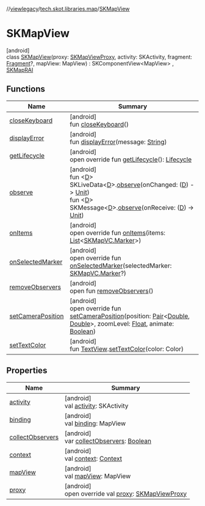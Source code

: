 //[viewlegacy](../../../index.md)/[tech.skot.libraries.map](../index.md)/[SKMapView](index.md)

# SKMapView

[android]\
class [SKMapView](index.md)(proxy: [SKMapViewProxy](../-s-k-map-view-proxy/index.md), activity: SKActivity, fragment: [Fragment](https://developer.android.com/reference/kotlin/androidx/fragment/app/Fragment.html)?, mapView: MapView) : SKComponentView&lt;MapView&gt; , [SKMapRAI](../-s-k-map-r-a-i/index.md)

## Functions

| Name | Summary |
|---|---|
| [closeKeyboard](index.md#1428997254%2FFunctions%2F-2118544462) | [android]<br>fun [closeKeyboard](index.md#1428997254%2FFunctions%2F-2118544462)() |
| [displayError](index.md#-1092193227%2FFunctions%2F-2118544462) | [android]<br>fun [displayError](index.md#-1092193227%2FFunctions%2F-2118544462)(message: [String](https://kotlinlang.org/api/latest/jvm/stdlib/kotlin/-string/index.html)) |
| [getLifecycle](index.md#-2126188895%2FFunctions%2F-2118544462) | [android]<br>open override fun [getLifecycle](index.md#-2126188895%2FFunctions%2F-2118544462)(): [Lifecycle](https://developer.android.com/reference/kotlin/androidx/lifecycle/Lifecycle.html) |
| [observe](index.md#665239928%2FFunctions%2F-2118544462) | [android]<br>fun &lt;[D](index.md#665239928%2FFunctions%2F-2118544462)&gt; SKLiveData&lt;[D](index.md#665239928%2FFunctions%2F-2118544462)&gt;.[observe](index.md#665239928%2FFunctions%2F-2118544462)(onChanged: ([D](index.md#665239928%2FFunctions%2F-2118544462)) -&gt; [Unit](https://kotlinlang.org/api/latest/jvm/stdlib/kotlin/-unit/index.html))<br>fun &lt;[D](index.md#2043339295%2FFunctions%2F-2118544462)&gt; SKMessage&lt;[D](index.md#2043339295%2FFunctions%2F-2118544462)&gt;.[observe](index.md#2043339295%2FFunctions%2F-2118544462)(onReceive: ([D](index.md#2043339295%2FFunctions%2F-2118544462)) -&gt; [Unit](https://kotlinlang.org/api/latest/jvm/stdlib/kotlin/-unit/index.html)) |
| [onItems](on-items.md) | [android]<br>open override fun [onItems](on-items.md)(items: [List](https://kotlinlang.org/api/latest/jvm/stdlib/kotlin.collections/-list/index.html)&lt;[SKMapVC.Marker](../../../../viewcontract/viewcontract/tech.skot.libraries.map/-s-k-map-v-c/-marker/index.md)&gt;) |
| [onSelectedMarker](on-selected-marker.md) | [android]<br>open override fun [onSelectedMarker](on-selected-marker.md)(selectedMarker: [SKMapVC.Marker](../../../../viewcontract/viewcontract/tech.skot.libraries.map/-s-k-map-v-c/-marker/index.md)?) |
| [removeObservers](index.md#810891660%2FFunctions%2F-2118544462) | [android]<br>open fun [removeObservers](index.md#810891660%2FFunctions%2F-2118544462)() |
| [setCameraPosition](set-camera-position.md) | [android]<br>open override fun [setCameraPosition](set-camera-position.md)(position: [Pair](https://kotlinlang.org/api/latest/jvm/stdlib/kotlin/-pair/index.html)&lt;[Double](https://kotlinlang.org/api/latest/jvm/stdlib/kotlin/-double/index.html), [Double](https://kotlinlang.org/api/latest/jvm/stdlib/kotlin/-double/index.html)&gt;, zoomLevel: [Float](https://kotlinlang.org/api/latest/jvm/stdlib/kotlin/-float/index.html), animate: [Boolean](https://kotlinlang.org/api/latest/jvm/stdlib/kotlin/-boolean/index.html)) |
| [setTextColor](index.md#1463877402%2FFunctions%2F-2118544462) | [android]<br>fun [TextView](https://developer.android.com/reference/kotlin/android/widget/TextView.html).[setTextColor](index.md#1463877402%2FFunctions%2F-2118544462)(color: Color) |

## Properties

| Name | Summary |
|---|---|
| [activity](index.md#-63476570%2FProperties%2F-2118544462) | [android]<br>val [activity](index.md#-63476570%2FProperties%2F-2118544462): SKActivity |
| [binding](index.md#-75864896%2FProperties%2F-2118544462) | [android]<br>val [binding](index.md#-75864896%2FProperties%2F-2118544462): MapView |
| [collectObservers](index.md#-520305182%2FProperties%2F-2118544462) | [android]<br>var [collectObservers](index.md#-520305182%2FProperties%2F-2118544462): [Boolean](https://kotlinlang.org/api/latest/jvm/stdlib/kotlin/-boolean/index.html) |
| [context](index.md#671965398%2FProperties%2F-2118544462) | [android]<br>val [context](index.md#671965398%2FProperties%2F-2118544462): [Context](https://developer.android.com/reference/kotlin/android/content/Context.html) |
| [mapView](map-view.md) | [android]<br>val [mapView](map-view.md): MapView |
| [proxy](proxy.md) | [android]<br>open override val [proxy](proxy.md): [SKMapViewProxy](../-s-k-map-view-proxy/index.md) |
